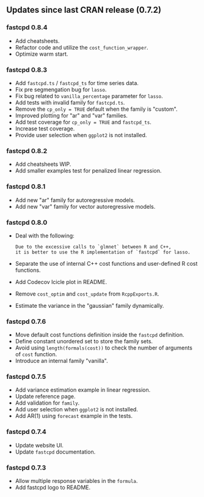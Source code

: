 ## Updates since last CRAN release (0.7.2)

### fastcpd 0.8.4

*   Add cheatsheets.
*   Refactor code and utilize the `cost_function_wrapper`.
*   Optimize warm start.

### fastcpd 0.8.3

*   Add `fastcpd.ts` / `fastcpd_ts` for time series data.
*   Fix pre segmengation bug for `lasso`.
*   Fix bug related to `vanilla_percentage` parameter for `lasso`.
*   Add tests with invalid family for `fastcpd.ts`.
*   Remove the `cp_only = TRUE` default when the family is "custom".
*   Improved plotting for "ar" and "var" families.
*   Add test coverage for `cp_only = TRUE` and `fastcpd_ts`.
*   Increase test coverage.
*   Provide user selection when `ggplot2` is not installed.

### fastcpd 0.8.2

*   Add cheatsheets WIP.
*   Add smaller examples test for penalized linear regression.

### fastcpd 0.8.1

*   Add new "ar" family for autoregressive models.
*   Add new "var" family for vector autoregressive models.

### fastcpd 0.8.0

*   Deal with the following:

        Due to the excessive calls to `glmnet` between R and C++,
        it is better to use the R implementation of `fastcpd` for lasso.

*   Separate the use of internal C++ cost functions and user-defined R cost
    functions.
*   Add Codecov Icicle plot in README.
*   Remove `cost_optim` and `cost_update` from `RcppExports.R`.
*   Estimate the variance in the "gaussian" family dynamically.

### fastcpd 0.7.6

*   Move default cost functions definition inside the `fastcpd` definition.
*   Define constant unordered set to store the family sets.
*   Avoid using `length(formals(cost))` to check the number of arguments of
    `cost` function.
*   Introduce an internal family "vanilla".

### fastcpd 0.7.5

*   Add variance estimation example in linear regression.
*   Update reference page.
*   Add validation for `family`.
*   Add user selection when `ggplot2` is not installed.
*   Add AR(1) using `forecast` example in the tests.

### fastcpd 0.7.4

*   Update website UI.
*   Update `fastcpd` documentation.

### fastcpd 0.7.3

*   Allow multiple response variables in the `formula`.
*   Add fastcpd logo to README.
